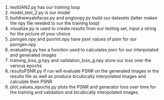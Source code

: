1. testGAN2.py has our training loop
2. model_test_2.py is our model
3. buildnewyalefaces.py and pngtonpy.py build our datasets (latter makes the npy file needed to run the training loop)
4. visualize.py is used to create results from our testing set, input a string for the picture of your choice
5. psnrgen.npy and psnrint.npy have psnr values of psnr for our psnrgen.npy
6. evaluating.py has a function used to calculates psnr for our interpolated and generated images
7. training_loss_g.npy and validation_loss_g.npy store our loss over the various epochs
8. resultsPSNR.py if run will evaluate PSNR on the generated images in the results file as well as produce bicubically interpolated images and calculate their PSNR
9. plot_values_epochs.py plots the PSNR and generator loss over time for the training and validation and bicubically interpolated images
